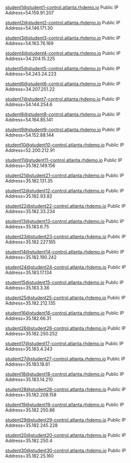student1@student1-control.atlanta.rhdemo.io Public IP Address=54.159.91.207

student2@student2-control.atlanta.rhdemo.io Public IP Address=54.146.171.30

student3@student3-control.atlanta.rhdemo.io Public IP Address=54.163.76.169

student4@student4-control.atlanta.rhdemo.io Public IP Address=34.204.15.225

student5@student5-control.atlanta.rhdemo.io Public IP Address=54.243.24.223

student6@student6-control.atlanta.rhdemo.io Public IP Address=34.207.251.22

student7@student7-control.atlanta.rhdemo.io Public IP Address=54.144.254.6

student8@student8-control.atlanta.rhdemo.io Public IP Address=54.164.85.141

student9@student9-control.atlanta.rhdemo.io Public IP Address=54.152.88.144

student10@student10-control.atlanta.rhdemo.io Public IP Address=52.200.212.91

student11@student11-control.atlanta.rhdemo.io Public IP Address=35.182.149.156

student21@student21-control.atlanta.rhdemo.io Public IP Address=35.182.131.35

student12@student12-control.atlanta.rhdemo.io Public IP Address=35.182.93.82

student22@student22-control.atlanta.rhdemo.io Public IP Address=35.182.33.234

student13@student13-control.atlanta.rhdemo.io Public IP Address=35.183.6.75

student23@student23-control.atlanta.rhdemo.io Public IP Address=35.182.227.165

student14@student14-control.atlanta.rhdemo.io Public IP Address=35.182.190.242

student24@student24-control.atlanta.rhdemo.io Public IP Address=35.183.17.134

student15@student15-control.atlanta.rhdemo.io Public IP Address=35.183.3.36

student25@student25-control.atlanta.rhdemo.io Public IP Address=35.182.212.135

student16@student16-control.atlanta.rhdemo.io Public IP Address=35.182.66.31

student26@student26-control.atlanta.rhdemo.io Public IP Address=35.182.250.252

student17@student17-control.atlanta.rhdemo.io Public IP Address=35.183.4.243

student27@student27-control.atlanta.rhdemo.io Public IP Address=35.183.18.61

student18@student18-control.atlanta.rhdemo.io Public IP Address=35.183.14.210

student28@student28-control.atlanta.rhdemo.io Public IP Address=35.182.208.158

student19@student19-control.atlanta.rhdemo.io Public IP Address=35.182.250.86

student29@student29-control.atlanta.rhdemo.io Public IP Address=35.182.245.228

student20@student20-control.atlanta.rhdemo.io Public IP Address=35.182.250.4

student30@student30-control.atlanta.rhdemo.io Public IP Address=35.182.25.160
